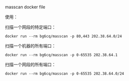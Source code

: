masscan docker file

使用：

扫描一个网段的特定端口：
```
docker run --rm bg6cq/masscan -p 80,443 202.38.64.0/24
```

扫描一个机器的所有端口：
```
docker run --rm bg6cq/masscan -p 0-65535 202.38.64.1
```

扫描一个网段的所有端口：
```
docker run --rm bg6cq/masscan -p 0-65535 202.38.64.0/24
```
